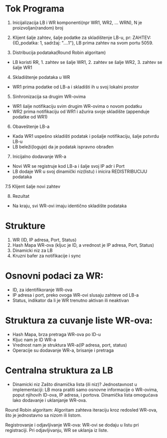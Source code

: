 # Tok Programa
1. Inicijalizacija LB i WR komponenti(npr WR1, WR2, ... WRN), N je proizvoljan(random) broj

2. Klijent šalje zahtev, šalje podatke za skladištenje LB-u, pr:
ZAHTEV: {ID_podatka: 1, sadržaj: "....1"},
LB prima zahtev na svom portu 5059.

3. Distribucija podataka(Round Robin algoritam)
- LB koristi RR, 1. zahtev se šalje WR1, 2. zahtev se šalje WR2, 3. zahtev se šalje WR1

4. Skladištenje podataka u WR
- WR1 prima podatke od LB-a i skladišti ih u svoj lokalni prostor

5. Sinhronizacija sa drugim WR-ovima
- WR1 šalje notifikaciju svim drugim WR-ovima o novom podatku
- WR2 prima notifikaciju od WR1 i ažurira svoje skladište (appenduje podatke od WR1)

6. Obaveštenje LB-a
- Kada WR1 uspešno skladišti podatak i pošalje notifikaciju, šalje potvrdu LB-u
- LB beleži(loguje) da je podatak ispravno obrađen

7. Inicijalno dodavanje WR-a
- Novi WR se registruje kod LB-a i šalje svoj IP adr i Port
- LB dodaje WR u svoj dinamički niz(listu) i inicira REDISTRIBUCIJU podataka

7.5 Klijent šalje novi zahtev

8. Rezultat
- Na kraju, svi WR-ovi imaju identično skladište podataka




# Strukture
1. WR (ID, IP adresa, Port, Status)
2. Hash Mapa WR-ova (kljuc je ID, a vrednost je IP adresa, Port, Status)
3. Dinamicki niz za LB
4. Kruzni bafer za notifikacije i sync


# Osnovni podaci za WR:
- ID, za identifikoranje WR-ova
- IP adresa i port, preko ovoga WR-ovi slusaju zahteve od LB-a
- Status, indikator da li je WR trenutno aktivan ili neaktivan

# Struktura za cuvanje liste WR-ova:
- Hash Mapa, brza pretraga WR-ova po ID-u
- Kljuc nam je ID WR-a
- Vrednost nam je struktura WR-a(IP adresa, port, status)
- Operacije su dodavanje WR-a, brisanje i pretraga

# Centralna struktura za LB
- Dinamicki niz
Zašto dinamička lista (ili niz)?
Jednostavnost u implementaciji:
    LB mora pratiti samo osnovne informacije o WR-ovima, poput njihovih ID-ova, IP adresa, i portova.
    Dinamička lista omogućava lako dodavanje i uklanjanje WR-ova.

Round Robin algoritam:
    Algoritam zahteva iteraciju kroz redosled WR-ova, što je jednostavno sa nizom ili listom.

Registrovanje i odjavljivanje WR-ova:
    WR-ovi se dodaju u listu pri registraciji.
    Pri odjavljivanju, WR se uklanja iz liste.